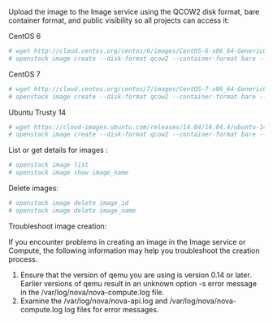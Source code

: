 Upload the image to the Image service using the QCOW2 disk format, bare container format, and public visibility so all projects can access it:

CentOS 6

```bash
# wget http://cloud.centos.org/centos/6/images/CentOS-6-x86_64-GenericCloud-20141129_01.qcow2
# openstack image create --disk-format qcow2 --container-format bare --public --file CentOS-6-x86_64-GenericCloud-20141129_01.qcow2 CentOS-6-x86_64
```

CentOS 7

```bash
# wget http://cloud.centos.org/centos/7/images/CentOS-7-x86_64-GenericCloud-1608.qcow2
# openstack image create --disk-format qcow2 --container-format bare --public --file CentOS-7-x86_64-GenericCloud-1608.qcow2 CentOS-7-x86_64
```

Ubuntu Trusty 14

```bash
# wget https://cloud-images.ubuntu.com/releases/14.04/14.04.4/ubuntu-14.04-server-cloudimg-amd64-disk1.img
# openstack image create --disk-format qcow2 --container-format bare --public --file ubuntu-14.04-server-cloudimg-amd64-disk1.img Ubuntu-14.04
```

List or get details for images :

```bash
# openstack image list
# openstack image show image_name
```

Delete images:

```bash
# openstack image delete image_id
# openstack image delete image_name
```

Troubleshoot image creation:

If you encounter problems in creating an image in the Image service or Compute, the following information may help you troubleshoot the creation process.
1. Ensure that the version of qemu you are using is version 0.14 or later. Earlier versions of qemu result in an unknown option -s error message in the /var/log/nova/nova-compute.log file.
2. Examine the /var/log/nova/nova-api.log and /var/log/nova/nova-compute.log log files for error messages.
